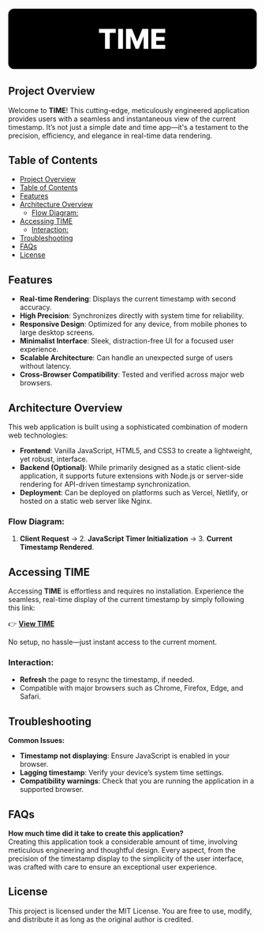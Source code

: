 ![TIME](TIME.png)

## Project Overview

Welcome to **TIME**! This cutting-edge, meticulously engineered application provides users with a seamless and instantaneous view of the current timestamp. It’s not just a simple date and time app—it's a testament to the precision, efficiency, and elegance in real-time data rendering.

## Table of Contents
- [Project Overview](#project-overview)
- [Table of Contents](#table-of-contents)
- [Features ](#features-)
- [Architecture Overview ](#architecture-overview-)
  - [Flow Diagram:](#flow-diagram)
- [Accessing TIME ](#accessing-time-)
  - [Interaction:](#interaction)
- [Troubleshooting ](#troubleshooting-)
- [FAQs ](#faqs-)
- [License ](#license-)

## Features <a name="features"></a>

- **Real-time Rendering**: Displays the current timestamp with second accuracy.
- **High Precision**: Synchronizes directly with system time for reliability.
- **Responsive Design**: Optimized for any device, from mobile phones to large desktop screens.
- **Minimalist Interface**: Sleek, distraction-free UI for a focused user experience.
- **Scalable Architecture**: Can handle an unexpected surge of users without latency.
- **Cross-Browser Compatibility**: Tested and verified across major web browsers.

## Architecture Overview <a name="architecture-overview"></a>

This web application is built using a sophisticated combination of modern web technologies:

- **Frontend**: Vanilla JavaScript, HTML5, and CSS3 to create a lightweight, yet robust, interface.
- **Backend (Optional)**: While primarily designed as a static client-side application, it supports future extensions with Node.js or server-side rendering for API-driven timestamp synchronization.
- **Deployment**: Can be deployed on platforms such as Vercel, Netlify, or hosted on a static web server like Nginx.

### Flow Diagram:
1. **Client Request** → 2. **JavaScript Timer Initialization** → 3. **Current Timestamp Rendered**.

## Accessing TIME <a name="acess"></a>

Accessing **TIME** is effortless and requires no installation. Experience the seamless, real-time display of the current timestamp by simply following this link:

👉 [**View TIME**](https://antmrlt.github.io/Timestamp) 

No setup, no hassle—just instant access to the current moment.

### Interaction:
- **Refresh** the page to resync the timestamp, if needed.
- Compatible with major browsers such as Chrome, Firefox, Edge, and Safari.

## Troubleshooting <a name="troubleshooting"></a>

**Common Issues:**
- **Timestamp not displaying**: Ensure JavaScript is enabled in your browser.
- **Lagging timestamp**: Verify your device’s system time settings.
- **Compatibility warnings**: Check that you are running the application in a supported browser.

## FAQs <a name="troubleshooting"></a>

**How much time did it take to create this application?**  
Creating this application took a considerable amount of time, involving meticulous engineering and thoughtful design. Every aspect, from the precision of the timestamp display to the simplicity of the user interface, was crafted with care to ensure an exceptional user experience.

## License <a name="license"></a>

This project is licensed under the MIT License. You are free to use, modify, and distribute it as long as the original author is credited.